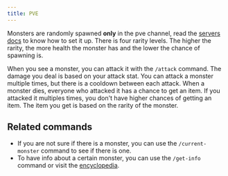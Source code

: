 ```yaml
---
title: PVE
---
```


Monsters are randomly spawned **only** in the pve channel, read the [servers docs](/en/docs/features/servers) to know how to set it up. There is four rarity levels. The higher the rarity, the more health the monster has and the lower the chance of spawning is.

When you see a monster, you can attack it with the `/attack` command. The damage you deal is based on your attack stat. You can attack a monster multiple times, but there is a cooldown between each attack. When a monster dies, everyone who attacked it has a chance to get an item. If you attacked it multiples times, you don't have higher chances of getting an item. The item you get is based on the rarity of the monster.

## Related commands

- If you are not sure if there is a monster, you can use the `/current-monster` command to see if there is one.
- To have info about a certain monster, you can use the `/get-info` command or visit the [encyclopedia](/en/encyclopedia/monsters).
